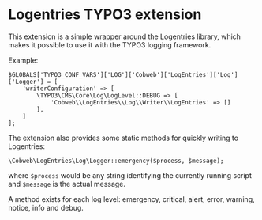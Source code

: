 # Logentries TYPO3 extension

This extension is a simple wrapper around the Logentries library, which
makes it possible to use it with the TYPO3 logging framework.

Example:

```
$GLOBALS['TYPO3_CONF_VARS']['LOG']['Cobweb']['LogEntries']['Log']['Logger'] = [
    'writerConfiguration' => [
        \TYPO3\CMS\Core\Log\LogLevel::DEBUG => [
            'Cobweb\\LogEntries\\Log\\Writer\\LogEntries' => []
        ],
    ]
];
```
The extension also provides some static methods for quickly writing to
Logentries:

```
\Cobweb\LogEntries\Log\Logger::emergency($process, $message);
```

where `$process` would be any string identifying the currently running script
and `$message` is the actual message.

A method exists for each log level: emergency, critical, alert, error,
warning, notice, info and debug.
